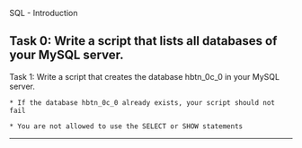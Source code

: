 SQL - Introduction

Task 0: Write a script that lists all databases of your MySQL server.
-------------------------------------------------------------------------------------------------

Task 1: Write a script that creates the database hbtn_0c_0 in your MySQL server.

	* If the database hbtn_0c_0 already exists, your script should not fail

	* You are not allowed to use the SELECT or SHOW statements
----------------------------------------------------------------------------------------------------

